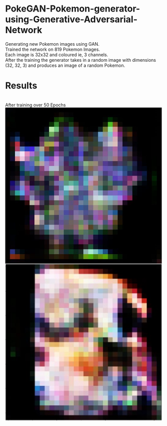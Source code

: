 # PokeGAN-Pokemon-generator-using-Generative-Adversarial-Network
Generating new Pokemon images using GAN.
<br>
Trained the network on 819 Pokemon Images.
<br>
Each image is 32x32 and coloured ie, 3 channels.
<br>
After the training the generator takes in a random image with dimensions (32, 32, 3) and produces an image of a random Pokemon.
<hl>
 # Results
 <br>
After training over 50 Epochs 
<img align="left" src="https://raw.githubusercontent.com/SarveshD7/PokeGAN-Pokemon-generator-using-Generative-Adversarial-Network/main/NewpredictedPokemon50Epoch.jpg" alt="Sarvesh | 50 Epoch Pokemon" width = "500px" />

<img align="left" src="https://raw.githubusercontent.com/SarveshD7/PokeGAN-Pokemon-generator-using-Generative-Adversarial-Network/main/predictedPokemon100Epoch.jpg" alt="Sarvesh | 100 Epoch Pokemon" width = "500px"/>
<br>


